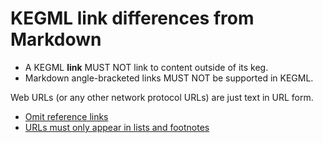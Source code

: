 # KEGML link differences from Markdown

* A KEGML **link** MUST NOT link to content outside of its keg.
* Markdown angle-bracketed links MUST NOT be supported in KEGML.

Web URLs (or any other network protocol URLs) are just text in URL form.

* [Omit reference links](/51)
* [URLs must only appear in lists and footnotes](/74)
